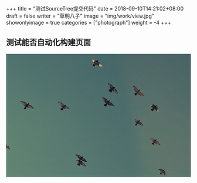 +++
title = "测试SourceTree提交代码"
date = 2018-09-10T14:21:02+08:00
draft = false
writer = "草明八子"
image = "img/work/view.jpg"
showonlyimage = true
categories = ["photograph"]
weight = -4
+++

## 测试能否自动化构建页面
![测试](../../img/portfolio/birds.jpg)
